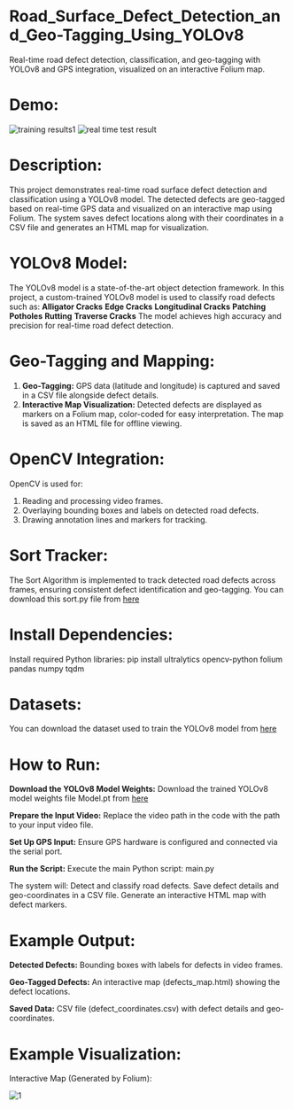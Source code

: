 # Road_Surface_Defect_Detection_and_Geo-Tagging_Using_YOLOv8
Real-time road defect detection, classification, and geo-tagging with YOLOv8 and GPS integration, visualized on an interactive Folium map.

# **Demo:**
![training results1](https://github.com/user-attachments/assets/2707ce9d-daf2-42a2-a4f3-0cda2091abb4)
![real time test result](https://github.com/user-attachments/assets/8bb1d369-8215-4de5-81fa-7b9ea0c618b4)

# **Description:**
This project demonstrates real-time road surface defect detection and classification using a YOLOv8 model. The detected defects are geo-tagged based on real-time GPS data and visualized on an interactive map using Folium. The system saves defect locations along with their coordinates in a CSV file and generates an HTML map for visualization.

# **YOLOv8 Model:**
The YOLOv8 model is a state-of-the-art object detection framework. In this project, a custom-trained YOLOv8 model is used to classify road defects such as:
**Alligator Cracks**
**Edge Cracks**
**Longitudinal Cracks**
**Patching**
**Potholes**
**Rutting**
**Traverse Cracks**
The model achieves high accuracy and precision for real-time road defect detection.

# **Geo-Tagging and Mapping:**
1. **Geo-Tagging:** GPS data (latitude and longitude) is captured and saved in a CSV file alongside defect details.
2. **Interactive Map Visualization:** Detected defects are displayed as markers on a Folium map, color-coded for easy interpretation. The map is saved as an HTML file for offline viewing.

# **OpenCV Integration:**
OpenCV is used for:
1. Reading and processing video frames.
2. Overlaying bounding boxes and labels on detected road defects.
3. Drawing annotation lines and markers for tracking.

# **Sort Tracker:**
The Sort Algorithm is implemented to track detected road defects across frames, ensuring consistent defect identification and geo-tagging.
You can download this sort.py file from [here](https://example.com/dataset)
# **Install Dependencies:**
Install required Python libraries:
pip install ultralytics opencv-python folium pandas numpy tqdm

# **Datasets:**
You can download the dataset used to train the YOLOv8 model from [here](https://universe.roboflow.com/baka-1ravj/road-damage-det)

# **How to Run:**
**Download the YOLOv8 Model Weights:** Download the trained YOLOv8 model weights file Model.pt from [here](https://github.com/Rehman54454/Road_Surface_Defect_Detection_and_Geo-Tagging_Using_YOLOv8/blob/main/MODEL.pt)

**Prepare the Input Video:** Replace the video path in the code with the path to your input video file.

**Set Up GPS Input:** Ensure GPS hardware is configured and connected via the serial port.

**Run the Script:** Execute the main Python script: main.py

The system will:
Detect and classify road defects.
Save defect details and geo-coordinates in a CSV file.
Generate an interactive HTML map with defect markers.

# **Example Output:**

**Detected Defects:** Bounding boxes with labels for defects in video frames.

**Geo-Tagged Defects:** An interactive map (defects_map.html) showing the defect locations.

**Saved Data:** CSV file (defect_coordinates.csv) with defect details and geo-coordinates.

# **Example Visualization:**
Interactive Map (Generated by Folium):

![1](https://github.com/user-attachments/assets/a9309720-3b4d-4dc9-9c23-561c11e2c90b)


